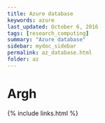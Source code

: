 ```yaml
---
title: Azure database
keywords: azure
last_updated: October 6, 2016
tags: [research_computing]
summary: "Azure database"
sidebar: mydoc_sidebar
permalink: az_database.html
folder: az
---
```


# Argh

{% include links.html %}
